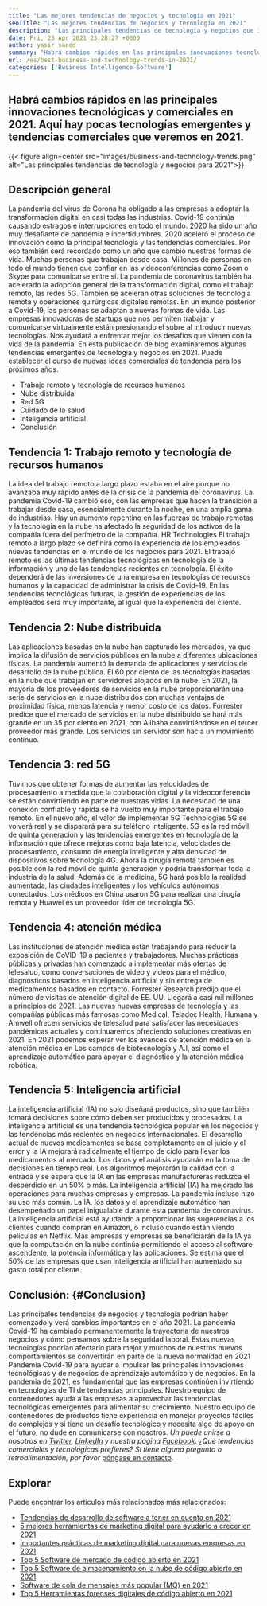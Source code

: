 ```yaml
---
title: "Las mejores tendencias de negocios y tecnología en 2021" 
seoTitle: "Las mejores tendencias de negocios y tecnología en 2021" 
description: "Las principales tendencias de tecnología y negocios que impulsarán todos los negocios en 2021. Creo que cada empresa en todo el mundo debe adoptar estas nuevas tendencias tecnológicas." 
date: Fri, 23 Apr 2021 23:28:27 +0000
author: yasir saeed
summary: "Habrá cambios rápidos en las principales innovaciones tecnológicas y comerciales en 2021. Aquí hay pocas tecnologías emergentes y tendencias comerciales que veremos en 2021." 
url: /es/best-business-and-technology-trends-in-2021/
categories: ['Business Intelligence Software']
---
```


## Habrá cambios rápidos en las principales innovaciones tecnológicas y comerciales en 2021. Aquí hay pocas tecnologías emergentes y tendencias comerciales que veremos en 2021.

{{< figure align=center src="images/business-and-technology-trends.png" alt="Las principales tendencias de tecnología y negocios para 2021">}}


## **Descripción general**
La pandemia del virus de Corona ha obligado a las empresas a adoptar la transformación digital en casi todas las industrias. Covid-19 continúa causando estragos e interrupciones en todo el mundo. 2020 ha sido un año muy desafiante de pandemia e incertidumbres. 2020 aceleró el proceso de innovación como la principal tecnología y las tendencias comerciales. Por eso también será recordado como un año que cambió nuestras formas de vida. Muchas personas que trabajan desde casa. Millones de personas en todo el mundo tienen que confiar en las videoconferencias como Zoom o Skype para comunicarse entre sí.
La pandemia de coronavirus también ha acelerado la adopción general de la transformación digital, como el trabajo remoto, las redes 5G. También se aceleran otras soluciones de tecnología remota y operaciones quirúrgicas digitales remotas. En un mundo posterior a Covid-19, las personas se adaptan a nuevas formas de vida. Las empresas innovadoras de startups que nos permiten trabajar y comunicarse virtualmente están presionando el sobre al introducir nuevas tecnologías. Nos ayudará a enfrentar mejor los desafíos que vienen con la vida de la pandemia. En esta publicación de blog examinaremos algunas tendencias emergentes de tecnología y negocios en 2021. Puede establecer el curso de nuevas ideas comerciales de tendencia para los próximos años.
  * Trabajo remoto y tecnología de recursos humanos
  * Nube distribuida
  * Red 5G
  * Cuidado de la salud
  * Inteligencia artificial
  * Conclusión

## Tendencia 1: Trabajo remoto y tecnología de recursos humanos
La idea del trabajo remoto a largo plazo estaba en el aire porque no avanzaba muy rápido antes de la crisis de la pandemia del coronavirus. La pandemia Covid-19 cambió eso, con las empresas que hacen la transición a trabajar desde casa, esencialmente durante la noche, en una amplia gama de industrias. Hay un aumento repentino en las fuerzas de trabajo remotas y la tecnología en la nube ha afectado la seguridad de los activos de la compañía fuera del perímetro de la compañía.
HR Technologies El trabajo remoto a largo plazo se definirá como la experiencia de los empleados nuevas tendencias en el mundo de los negocios para 2021. El trabajo remoto es las últimas tendencias tecnológicas en tecnología de la información y una de las tendencias recientes en tecnología. El éxito dependerá de las inversiones de una empresa en tecnologías de recursos humanos y la capacidad de administrar la crisis de Covid-19. En las tendencias tecnológicas futuras, la gestión de experiencias de los empleados será muy importante, al igual que la experiencia del cliente.

## Tendencia 2: Nube distribuida
Las aplicaciones basadas en la nube han capturado los mercados, ya que implica la difusión de servicios públicos en la nube a diferentes ubicaciones físicas. La pandemia aumentó la demanda de aplicaciones y servicios de desarrollo de la nube pública. El 60 por ciento de las tecnologías basadas en la nube que trabajan en servidores alojados en la nube.
En 2021, la mayoría de los proveedores de servicios en la nube proporcionarán una serie de servicios en la nube distribuidos con muchas ventajas de proximidad física, menos latencia y menor costo de los datos. Forrester predice que el mercado de servicios en la nube distribuido se hará más grande en un 35 por ciento en 2021, con Alibaba convirtiéndose en el tercer proveedor más grande. Los servicios sin servidor son hacia un movimiento continuo.

## Tendencia 3: red 5G
Tuvimos que obtener formas de aumentar las velocidades de procesamiento a medida que la colaboración digital y la videoconferencia se están convirtiendo en parte de nuestras vidas. La necesidad de una conexión confiable y rápida se ha vuelto muy importante para el trabajo remoto. En el nuevo año, el valor de implementar 5G Technologies 5G se volverá real y se disparará para su teléfono inteligente. 5G es la red móvil de quinta generación y las tendencias emergentes en tecnología de la información que ofrece mejoras como baja latencia, velocidades de procesamiento, consumo de energía inteligente y alta densidad de dispositivos sobre tecnología 4G.
Ahora la cirugía remota también es posible con la red móvil de quinta generación y podría transformar toda la industria de la salud. Además de la medicina, 5G hará posible la realidad aumentada, las ciudades inteligentes y los vehículos autónomos conectados. Los médicos en China usaron 5G para realizar una cirugía remota y Huawei es un proveedor líder de tecnología 5G.

## Tendencia 4: atención médica
Las instituciones de atención médica están trabajando para reducir la exposición de CoVID-19 a pacientes y trabajadores. Muchas prácticas públicas y privadas han comenzado a implementar más ofertas de telesalud, como conversaciones de video y videos para el médico, diagnósticos basados ​​en inteligencia artificial y sin entrega de medicamentos basados ​​en contacto. Forrester Research predijo que el número de visitas de atención digital de EE. UU. Llegará a casi mil millones a principios de 2021.
Las nuevas nuevas empresas de tecnología y las compañías públicas más famosas como Medical, Teladoc Health, Humana y Amwell ofrecen servicios de telesalud para satisfacer las necesidades pandémicas actuales y continuaremos ofreciendo soluciones creativas en 2021. En 2021 podemos esperar ver los avances de atención médica en la atención médica en Los campos de biotecnología y A.I, así como el aprendizaje automático para apoyar el diagnóstico y la atención médica robótica.

## Tendencia 5: Inteligencia artificial
La inteligencia artificial (IA) no solo diseñará productos, sino que también tomará decisiones sobre cómo deben ser producidos y procesados. La inteligencia artificial es una tendencia tecnológica popular en los negocios y las tendencias más recientes en negocios internacionales. El desarrollo actual de nuevos medicamentos se basa completamente en el juicio y el error y la IA mejorará radicalmente el tiempo de ciclo para llevar los medicamentos al mercado. Los datos y el análisis ayudarán en la toma de decisiones en tiempo real. Los algoritmos mejorarán la calidad con la entrada y se espera que la IA en las empresas manufactureras reduzca el desperdicio en un 50% o más.
La inteligencia artificial (IA) ha mejorado las operaciones para muchas empresas y empresas. La pandemia incluso hizo su uso más común. La IA, los datos y el aprendizaje automático han desempeñado un papel inigualable durante esta pandemia de coronavirus. La inteligencia artificial está ayudando a proporcionar las sugerencias a los clientes cuando compran en Amazon, o incluso cuando están viendo películas en Netflix. Más empresas y empresas se beneficiarán de la IA ya que la computación en la nube continúa permitiendo el acceso al software ascendente, la potencia informática y las aplicaciones. Se estima que el 50% de las empresas que usan inteligencia artificial han aumentado su gasto total por cliente.

## Conclusión: {#Conclusion}
Las principales tendencias de negocios y tecnología podrían haber comenzado y verá cambios importantes en el año 2021. La pandemia Covid-19 ha cambiado permanentemente la trayectoria de nuestros negocios y cómo pensamos sobre la seguridad laboral. Estas nuevas tecnologías podrían afectarlo para mejor y muchos de nuestros nuevos comportamientos se convertirán en parte de la nueva normalidad en 2021 Pandemia Covid-19 para ayudar a impulsar las principales innovaciones tecnológicas y de negocios de aprendizaje automático y de negocios. En la pandemia de 2021, es fundamental que las empresas continúen invirtiendo en tecnologías de TI de tendencias principales.
Nuestro equipo de contenedores ayuda a las empresas a aprovechar las tendencias tecnológicas emergentes para alimentar su crecimiento. Nuestro equipo de contenedores de productos tiene experiencia en manejar proyectos fáciles de complejos y si tiene un desafío tecnológico y necesita algo de apoyo en el futuro, no dude en comunicarse con nosotros.
_Un puede unirse a nosotros en [Twitter][1], [LinkedIn][2] y nuestra página [Facebook][3]. ¿Qué tendencias comerciales y tecnológicas prefieres? Si tiene alguna pregunta o retroalimentación, por favor_ [póngase en contacto][4].

## Explorar
Puede encontrar los artículos más relacionados más relacionados:
  * [Tendencias de desarrollo de software a tener en cuenta en 2021][5]
  * [5 mejores herramientas de marketing digital para ayudarlo a crecer en 2021][6]
  * [Importantes prácticas de marketing digital para nuevas empresas en 2021][7]
  * [Top 5 Software de mercado de código abierto en 2021][8]
  * [Top 5 Software de almacenamiento en la nube de código abierto en 2021][9]
  * [Software de cola de mensajes más popular (MQ) en 2021][10]
  * [Top 5 Herramientas forenses digitales de código abierto en 2021][11]

  
[1]: https://twitter.com/containerize_co
[2]: https://www.linkedin.com/company/containerize/
[3]: http://facebook.com/containerize
[4]: mailto:yasir.saeed@aspose.com
[5]: https://blog.containerize.com/blockchain-platforms/software-development-trends-to-look-out-for-in-2021/
[6]: https://blog.containerize.com/marketing-automation/5-best-digital-marketing-tools-to-help-you-grow-in-2021/
[7]: https://blog.containerize.com/marketing-automation/important-digital-marketing-practices-for-startups-in-2021/
[8]: https://blog.containerize.com/marketplace/top-5-open-source-marketplace-software-in-2021/
[9]: https://blog.containerize.com/backup-and-sync-software/top-5-open-source-cloud-storage-software-in-2021/
[10]: https://blog.containerize.com/message-queue-software/top-5-open-source-message-queue-software-in-2021/
[11]: https://blog.containerize.com/digital-forensic-tools/top-5-open-source-digital-forensic-tools-in-2021/
